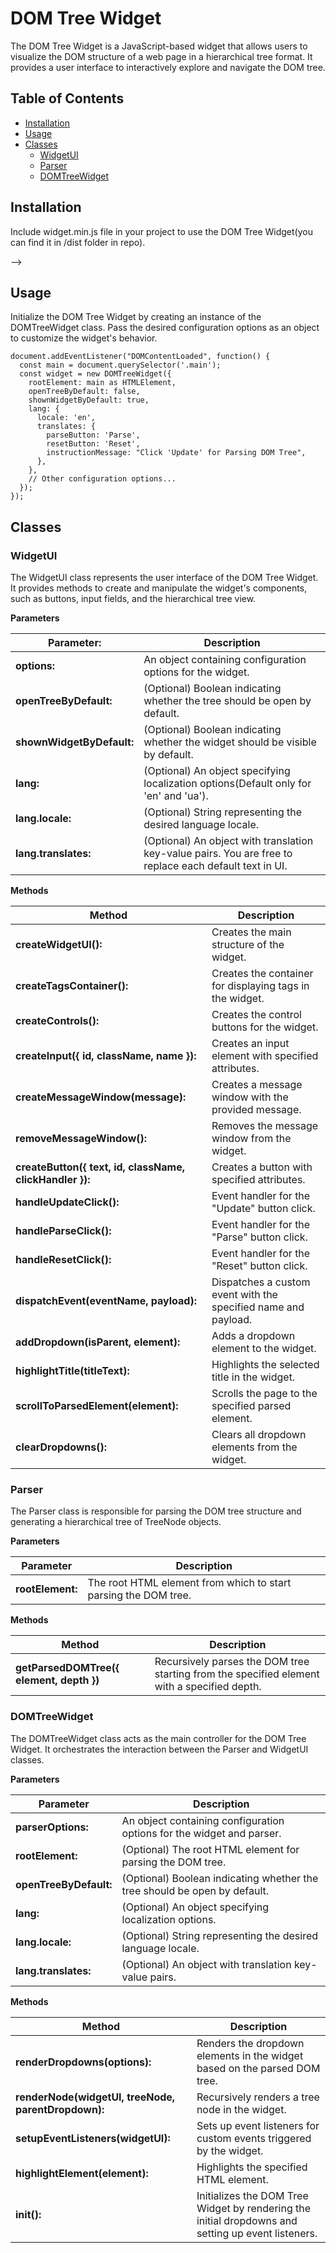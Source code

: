 # DOM Tree Widget

The DOM Tree Widget is a JavaScript-based widget that allows users to visualize the DOM structure of a web page in a hierarchical tree format. It provides a user interface to interactively explore and navigate the DOM tree.

## Table of Contents

- [Installation](#installation)
- [Usage](#usage)
- [Classes](#classes)
  - [WidgetUI](#widgetui)
  - [Parser](#parser)
  - [DOMTreeWidget](#domtreewidget)

## Installation

Include widget.min.js file in your project to use the DOM Tree Widget(you can find it in /dist folder in repo).

<!-- Include the JavaScript files -->
<script src="widget.min.js"></script> -->


## Usage

Initialize the DOM Tree Widget by creating an instance of the DOMTreeWidget class. Pass the desired configuration options as an object to customize the widget's behavior.

```
document.addEventListener("DOMContentLoaded", function() {
  const main = document.querySelector('.main');
  const widget = new DOMTreeWidget({
    rootElement: main as HTMLElement,
    openTreeByDefault: false,
    shownWidgetByDefault: true,
    lang: {
      locale: 'en',
      translates: {
        parseButton: 'Parse',
        resetButton: 'Reset',
        instructionMessage: "Click 'Update' for Parsing DOM Tree",
      },
    },
    // Other configuration options...
  });
});
```


## Classes

### WidgetUI

The WidgetUI class represents the user interface of the DOM Tree Widget. It provides methods to create and manipulate the widget's components, such as buttons, input fields, and the hierarchical tree view.

**Parameters**

| **Parameter:**            | Description                    |
|-------------------------|----------------------------------------------------------------------------------|
| **options:**            | An object containing configuration options for the widget.                     |
| **openTreeByDefault:**   | (Optional) Boolean indicating whether the tree should be open by default.       |
| **shownWidgetByDefault:**| (Optional) Boolean indicating whether the widget should be visible by default.   |
| **lang:**     | (Optional) An object specifying localization options(Default only for 'en' and 'ua').     |
| **lang.locale:**   | (Optional) String representing the desired language locale.      |
| **lang.translates:**| (Optional) An object with translation key-value pairs. You are free to replace each default text in UI.       |

**Methods**

| **Method**                        | **Description**                                                           |
|--------------------------------------|---------------------------------------------------------------------------|
| **createWidgetUI():**                 | Creates the main structure of the widget.                                 |
| **createTagsContainer():**            | Creates the container for displaying tags in the widget.                 |
| **createControls():**                 | Creates the control buttons for the widget.                              |
| **createInput({ id, className, name }):**| Creates an input element with specified attributes.                   |
| **createMessageWindow(message):**    | Creates a message window with the provided message.                     |
| **removeMessageWindow():**            | Removes the message window from the widget.                               |
| **createButton({ text, id, className, clickHandler }):**| Creates a button with specified attributes.                |
| **handleUpdateClick():**              | Event handler for the "Update" button click.                              |
| **handleParseClick():**               | Event handler for the "Parse" button click.                               |
| **handleResetClick():**               | Event handler for the "Reset" button click.                               |
| **dispatchEvent(eventName, payload):**| Dispatches a custom event with the specified name and payload.           |
| **addDropdown(isParent, element):**   | Adds a dropdown element to the widget.                                    |
| **highlightTitle(titleText):**        | Highlights the selected title in the widget.                              |
| **scrollToParsedElement(element):**   | Scrolls the page to the specified parsed element.                        |
| **clearDropdowns():**                 | Clears all dropdown elements from the widget.                             |



### Parser

The Parser class is responsible for parsing the DOM tree structure and generating a hierarchical tree of TreeNode objects.

**Parameters** 

| **Parameter**   | **Description**                                              |
|------------------|--------------------------------------------------------------|
| **rootElement:** | The root HTML element from which to start parsing the DOM tree.|

**Methods**

| **Method**                          | **Description**                                                    |
|---------------------------------------|--------------------------------------------------------------------|
| **getParsedDOMTree({ element, depth })** | Recursively parses the DOM tree starting from the specified element with a specified depth.|



### DOMTreeWidget

The DOMTreeWidget class acts as the main controller for the DOM Tree Widget. It orchestrates the interaction between the Parser and WidgetUI classes.

**Parameters**

| **Parameter**       | **Description**                                               |
|----------------------|---------------------------------------------------------------|
| **parserOptions:**   | An object containing configuration options for the widget and parser.|
| **rootElement:**     | (Optional) The root HTML element for parsing the DOM tree.     |
| **openTreeByDefault:**| (Optional) Boolean indicating whether the tree should be open by default.|
| **lang:**            | (Optional) An object specifying localization options.          |
| **lang.locale:**          | (Optional) String representing the desired language locale.    |
| **lang.translates:**      | (Optional) An object with translation key-value pairs.         |

**Methods**

| **Method**                                          | **Description**                                                          |
|-----------------------------------------------------|--------------------------------------------------------------------------|
| **renderDropdowns(options):**                       | Renders the dropdown elements in the widget based on the parsed DOM tree.|
| **renderNode(widgetUI, treeNode, parentDropdown):** | Recursively renders a tree node in the widget.                           |
| **setupEventListeners(widgetUI):**                  | Sets up event listeners for custom events triggered by the widget.       |
| **highlightElement(element):**                      | Highlights the specified HTML element.                                   |
| **init():**                                         | Initializes the DOM Tree Widget by rendering the initial dropdowns and setting up event listeners.|